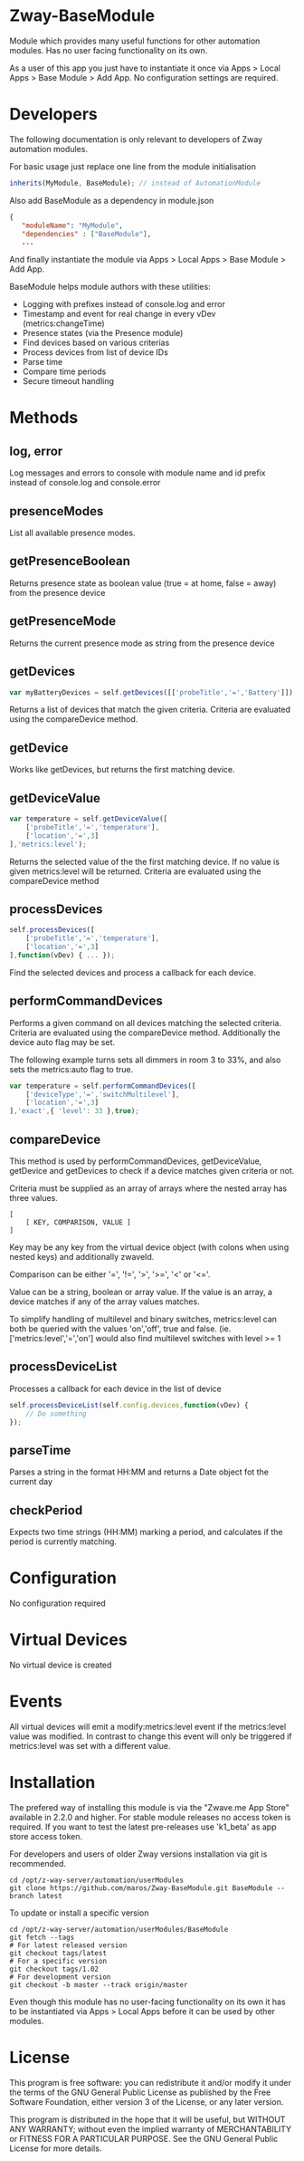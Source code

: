 # Zway-BaseModule

Module which provides many useful functions for other automation modules.
Has no user facing functionality on its own.

As a user of this app you just have to instantiate it once via Apps >
Local Apps > Base Module > Add App. No configuration settings are required.

# Developers

The following documentation is only relevant to developers of Zway automation
modules.

For basic usage just replace one line from the module initialisation

```javascript
inherits(MyModule, BaseModule); // instead of AutomationModule
```

Also add BaseModule as a dependency in module.json
```json
{
   "moduleName": "MyModule",
   "dependencies" : ["BaseModule"],
   ...
```

And finally instantiate the module via Apps > Local Apps > Base Module >
Add App.

BaseModule helps module authors with these utilities:

* Logging with prefixes instead of console.log and error
* Timestamp and event for real change in every vDev (metrics:changeTime)
* Presence states (via the Presence module)
* Find devices based on various criterias
* Process devices from list of device IDs
* Parse time
* Compare time periods
* Secure timeout handling

# Methods

## log, error

Log messages and errors to console with module name and id prefix
instead of console.log and console.error

## presenceModes

List all available presence modes.

## getPresenceBoolean

Returns presence state as boolean value (true = at home, false = away) from the presence device

## getPresenceMode

Returns the current presence mode as string from the presence device

## getDevices

```javascript
var myBatteryDevices = self.getDevices([['probeTitle','=','Battery']]);
```

Returns a list of devices that match the given criteria. Criteria are
evaluated using the compareDevice method.

## getDevice

Works like getDevices, but returns the first matching device.

## getDeviceValue

```javascript
var temperature = self.getDeviceValue([
    ['probeTitle','=','temperature'],
    ['location','=',3]
],'metrics:level');
```

Returns the selected value of the the first matching device. If no value is
given metrics:level will be returned.
Criteria are evaluated using the compareDevice method

## processDevices

```javascript
self.processDevices([
    ['probeTitle','=','temperature'],
    ['location','=',3]
],function(vDev) { ... });
```

Find the selected devices and process a callback for each device.

## performCommandDevices

Performs a given command on all devices matching the selected criteria.
Criteria are evaluated using the compareDevice method. Additionally the
device auto flag may be set.

The following example turns sets all dimmers in room 3 to 33%, and also sets
the metrics:auto flag to true.

```javascript
var temperature = self.performCommandDevices([
    ['deviceType','=','switchMultilevel'],
    ['location','=',3]
],'exact',{ 'level': 33 },true);
```

## compareDevice

This method is used by performCommandDevices, getDeviceValue, getDevice and
getDevices to check if a device matches given criteria or not.

Criteria must be supplied as an array of arrays where the nested array has
three values.

```
[
    [ KEY, COMPARISON, VALUE ]
]
```

Key may be any key from the virtual device object (with colons when using
nested keys) and additionally zwaveId.

Comparison can be either '=', '!=', '>', '>=', '<' or '<='.

Value can be a string, boolean or array value. If the value is an array, a
device matches if any of the array values matches.

To simplify handling of multilevel and binary switches, metrics:level can
both be queried with the values 'on','off', true and false. (ie.
['metrics:level','=','on'] would also find multilevel switches with level >= 1

## processDeviceList

Processes a callback for each device in the list of device

```javascript
self.processDeviceList(self.config.devices,function(vDev) {
    // Do something
});
```

## parseTime

Parses a string in the format HH:MM and returns a Date object fot the current day

## checkPeriod

Expects two time strings (HH:MM) marking a period, and calculates if the
period is currently matching.

# Configuration

No configuration required

# Virtual Devices

No virtual device is created

# Events

All virtual devices will emit a modify:metrics:level event if the
metrics:level value was modified. In contrast to change this event will only
be triggered if metrics:level was set with a different value.

# Installation

The prefered way of installing this module is via the "Zwave.me App Store"
available in 2.2.0 and higher. For stable module releases no access token is
required. If you want to test the latest pre-releases use 'k1_beta' as
app store access token.

For developers and users of older Zway versions installation via git is
recommended.

```shell
cd /opt/z-way-server/automation/userModules
git clone https://github.com/maros/Zway-BaseModule.git BaseModule --branch latest
```

To update or install a specific version
```shell
cd /opt/z-way-server/automation/userModules/BaseModule
git fetch --tags
# For latest released version
git checkout tags/latest
# For a specific version
git checkout tags/1.02
# For development version
git checkout -b master --track origin/master
```

Even though this module has no user-facing functionality on its own it has
to be instantiated via Apps > Local Apps before it can be used by other modules.

# License

This program is free software: you can redistribute it and/or modify
it under the terms of the GNU General Public License as published by
the Free Software Foundation, either version 3 of the License, or any
later version.

This program is distributed in the hope that it will be useful,
but WITHOUT ANY WARRANTY; without even the implied warranty of
MERCHANTABILITY or FITNESS FOR A PARTICULAR PURPOSE. See the
GNU General Public License for more details.
